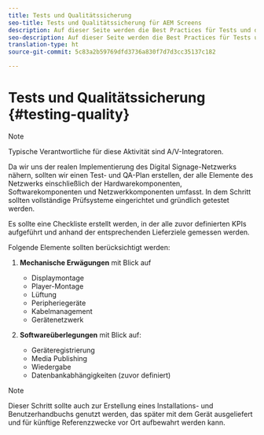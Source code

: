 ```yaml
---
title: Tests und Qualitätssicherung
seo-title: Tests und Qualitätssicherung für AEM Screens
description: Auf dieser Seite werden die Best Practices für Tests und die Qualitätssicherung von AEM Screens beschrieben.
seo-description: Auf dieser Seite werden die Best Practices für Tests und die Qualitätssicherung von AEM Screens beschrieben.
translation-type: ht
source-git-commit: 5c83a2b59769dfd3736a830f7d7d3cc35137c182

---
```



# Tests und Qualitätssicherung {#testing-quality}

>[!NOTE]
>
>Typische Verantwortliche für diese Aktivität sind A/V-Integratoren.

Da wir uns der realen Implementierung des Digital Signage-Netzwerks nähern, sollten wir einen Test- und QA-Plan erstellen, der alle Elemente des Netzwerks einschließlich der Hardwarekomponenten, Softwarekomponenten und Netzwerkkomponenten umfasst.
In dem Schritt sollten vollständige Prüfsysteme eingerichtet und gründlich getestet werden.

Es sollte eine Checkliste erstellt werden, in der alle zuvor definierten KPIs aufgeführt und anhand der entsprechenden Lieferziele gemessen werden.

Folgende Elemente sollten berücksichtigt werden:

1. **Mechanische Erwägungen** mit Blick auf
   * Displaymontage
   * Player-Montage
   * Lüftung
   * Peripheriegeräte
   * Kabelmanagement
   * Gerätenetzwerk

1. **Softwareüberlegungen** mit Blick auf:
   * Geräteregistrierung
   * Media Publishing
   * Wiedergabe
   * Datenbankabhängigkeiten (zuvor definiert)

>[!NOTE]
> Dieser Schritt sollte auch zur Erstellung eines Installations- und Benutzerhandbuchs genutzt werden, das später mit dem Gerät ausgeliefert und für künftige Referenzzwecke vor Ort aufbewahrt werden kann.
